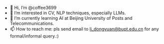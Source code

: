 - 👋 Hi, I’m @coffee3699
- 👀 I’m interested in CV, NLP techniques, especially LLMs.
- 🌱 I’m currently learning AI at Beijing University of Posts and Telecommunications.
- 📫 How to reach me: pls send email to li_dongyuan@bupt.edu.cn for any formal/informal query.:)

<!---
coffee3699/coffee3699 is a ✨ special ✨ repository because its `README.md` (this file) appears on your GitHub profile.
You can click the Preview link to take a look at your changes.
--->
